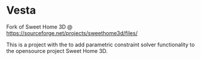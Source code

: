 # Vesta
Fork of Sweet Home 3D  @ https://sourceforge.net/projects/sweethome3d/files/

This is a project with the to add parametric constraint solver functionality to the opensource project Sweet Home 3D.
